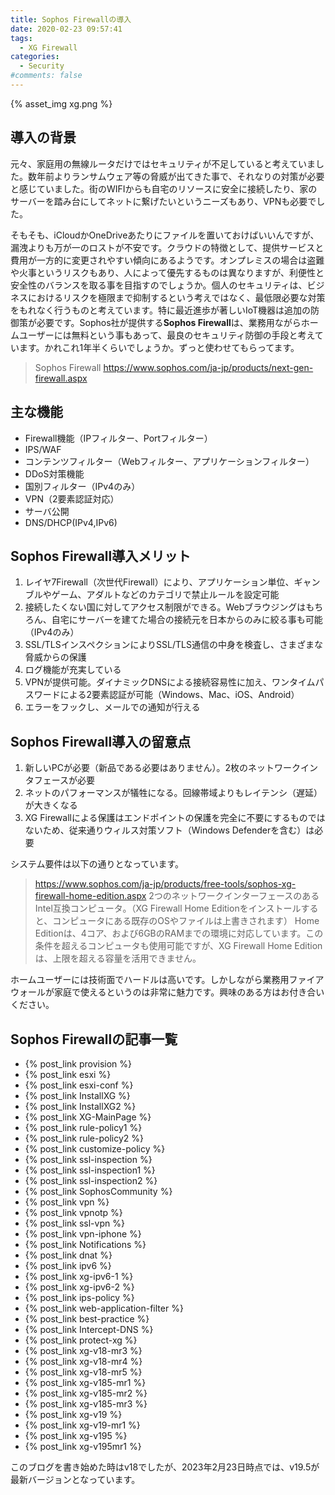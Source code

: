 ```yaml
---
title: Sophos Firewallの導入
date: 2020-02-23 09:57:41
tags:
  - XG Firewall
categories:
  - Security
#comments: false
---
```

{% asset_img xg.png %}

## 導入の背景

元々、家庭用の無線ルータだけではセキュリティが不足していると考えていました。数年前よりランサムウェア等の脅威が出てきた事で、それなりの対策が必要と感じていました。街のWIFIからも自宅のリソースに安全に接続したり、家のサーバーを踏み台にしてネットに繋げたいというニーズもあり、VPNも必要でした。
<!-- more -->
そもそも、iCloudかOneDriveあたりにファイルを置いておけばいいんですが、漏洩よりも万が一のロストが不安です。クラウドの特徴として、提供サービスと費用が一方的に変更されやすい傾向にあるようです。オンプレミスの場合は盗難や火事というリスクもあり、人によって優先するものは異なりますが、利便性と安全性のバランスを取る事を目指すのでしょうか。個人のセキュリティは、ビジネスにおけるリスクを極限まで抑制するという考えではなく、最低限必要な対策をもれなく行うものと考えています。特に最近進歩が著しいIoT機器は追加の防御策が必要です。Sophos社が提供する**Sophos Firewall**は、業務用ながらホームユーザーには無料という事もあって、最良のセキュリティ防御の手段と考えています。かれこれ1年半くらいでしょうか。ずっと使わせてもらってます。

> Sophos Firewall
 <https://www.sophos.com/ja-jp/products/next-gen-firewall.aspx>

## 主な機能

- Firewall機能（IPフィルター、Portフィルター）
- IPS/WAF
- コンテンツフィルター（Webフィルター、アプリケーションフィルター）
- DDoS対策機能
- 国別フィルター（IPv4のみ）
- VPN（2要素認証対応）
- サーバ公開
- DNS/DHCP(IPv4,IPv6)

## Sophos Firewall導入メリット

1. レイヤ7Firewall（次世代Firewall）により、アプリケーション単位、ギャンブルやゲーム、アダルトなどのカテゴリで禁止ルールを設定可能
2. 接続したくない国に対してアクセス制限ができる。Webブラウジングはもちろん、自宅にサーバーを建てた場合の接続元を日本からのみに絞る事も可能（IPv4のみ）
3. SSL/TLSインスペクションによりSSL/TLS通信の中身を検査し、さまざまな脅威からの保護
4. ログ機能が充実している
5. VPNが提供可能。ダイナミックDNSによる接続容易性に加え、ワンタイムパスワードによる2要素認証が可能（Windows、Mac、iOS、Android）
6. エラーをフックし、メールでの通知が行える

## Sophos Firewall導入の留意点

1. 新しいPCが必要（新品である必要はありません）。2枚のネットワークインタフェースが必要
2. ネットのパフォーマンスが犠牲になる。回線帯域よりもレイテンシ（遅延）が大きくなる
3. XG Firewallによる保護はエンドポイントの保護を完全に不要にするものではないため、従来通りウィルス対策ソフト（Windows Defenderを含む）は必要

システム要件は以下の通りとなっています。

><https://www.sophos.com/ja-jp/products/free-tools/sophos-xg-firewall-home-edition.aspx>
>2つのネットワークインターフェースのあるIntel互換コンピュータ。（XG Firewall Home Editionをインストールすると、コンピュータにある既存のOSやファイルは上書きされます）
>Home Editionは、4コア、および6GBのRAMまでの環境に対応しています。この条件を超えるコンピュータも使用可能ですが、XG Firewall Home Editionは、上限を超える容量を活用できません。

ホームユーザーには技術面でハードルは高いです。しかしながら業務用ファイアウォールが家庭で使えるというのは非常に魅力です。興味のある方はお付き合いください。

## Sophos Firewallの記事一覧

- {% post_link provision %}
- {% post_link esxi %}
- {% post_link esxi-conf %}
- {% post_link InstallXG %}
- {% post_link InstallXG2 %}
- {% post_link XG-MainPage %}
- {% post_link rule-policy1 %}
- {% post_link rule-policy2 %}
- {% post_link customize-policy %}
- {% post_link ssl-inspection %}
- {% post_link ssl-inspection1 %}
- {% post_link ssl-inspection2 %}
- {% post_link SophosCommunity %}
- {% post_link vpn %}
- {% post_link vpnotp %}
- {% post_link ssl-vpn %}
- {% post_link vpn-iphone %}
- {% post_link Notifications %}
- {% post_link dnat %}
- {% post_link ipv6 %}
- {% post_link xg-ipv6-1 %}
- {% post_link xg-ipv6-2 %}
- {% post_link ips-policy %}
- {% post_link web-application-filter %}
- {% post_link best-practice %}
- {% post_link Intercept-DNS %}
- {% post_link protect-xg %}
- {% post_link xg-v18-mr3 %}
- {% post_link xg-v18-mr4 %}
- {% post_link xg-v18-mr5 %}
- {% post_link xg-v185-mr1 %}
- {% post_link xg-v185-mr2 %}
- {% post_link xg-v185-mr3 %}
- {% post_link xg-v19 %}
- {% post_link xg-v19-mr1 %}
- {% post_link xg-v195 %}
- {% post_link xg-v195mr1 %}

このブログを書き始めた時はv18でしたが、2023年2月23日時点では、v19.5が最新バージョンとなっています。